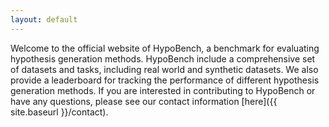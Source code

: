 ```yaml
---
layout: default
---
```


Welcome to the official website of HypoBench, a benchmark for evaluating hypothesis generation methods. HypoBench include a comprehensive set of datasets and tasks, including real world and synthetic datasets. We also provide a leaderboard for tracking the performance of different hypothesis generation methods. If you are interested in contributing to HypoBench or have any questions, please see our contact information [here]({{ site.baseurl }}/contact).

